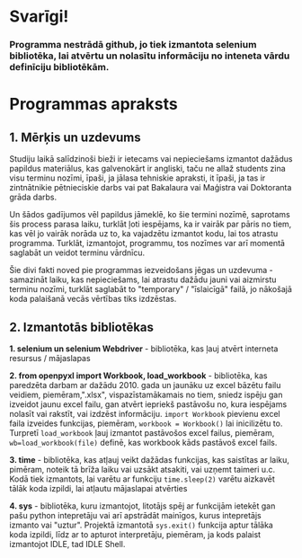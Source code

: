 # Svarīgi!

### Programma nestrādā github, jo tiek izmantota selenium bibliotēka, lai atvērtu un nolasītu informāciju no inteneta vārdu definīciju bibliotēkām.
#

# Programmas apraksts
## 1. Mērķis un uzdevums
Studiju laikā salīdzinoši bieži ir ietecams vai nepieciešams izmantot dažādus papildus materiālus, kas galvenokārt ir angliski, taču ne allaž students zina visu terminu nozīmi, īpaši, ja jālasa tehniskie apraksti, it īpaši, ja tas ir zintnātnikie pētnieciskie darbs vai pat Bakalaura vai Maģistra vai Doktoranta grāda darbs.

Un šādos gadījumos vēl papildus jāmeklē, ko šie termini nozīmē, saprotams šis process parasa laiku, turklāt ļoti iespējams, ka ir vairāk par pāris no tiem, kas vēl jo vairāk norāda uz to, ka vajadzētu izmantot kodu, lai tos atrastu programma. Turklāt, izmantojot, programmu, tos nozīmes var arī momentā saglabāt un veidot terminu vārdnīcu.

Šie divi fakti noved pie programmas iezveidošans jēgas un uzdevuma - samazināt laiku, kas nepieciešams, lai atrastu dažādu jauni vai aizmirstu terminu nozīmi, turklāt saglabāt to "temporary" / "īslaicīgā" failā, jo nākošajā koda palaišanā vecās vērtības tiks izdzēstas. 

## 2. Izmantotās bibliotēkas

**1. selenium un selenium Webdriver** - bibliotēka, kas ļauj atvērt interneta resursus / mājaslapas

**2. from openpyxl import Workbook, load_workbook** - bibliotēka, kas paredzēta darbam ar dažādu 2010. gada un jaunāku uz excel bāzētu failu veidiem, piemēram,".xlsx", vispazīstamākamais no tiem, sniedz ispēju gan izveidot jaunu excel failu, gan atvērt iepriekš pastāvošu no, kura iespējams nolasīt vai rakstīt, vai izdzēst informāciju. ```import Workbook``` pievienu excel faila izveides funkcijas, piemēram, ```workbook = Workbook()``` lai inicilizētu to. Turpretī ```load_workbook``` ļauj izmantot pastāvošos excel failus, piemēram, ```wb=load_workbook(file)``` definē, kas workbook kāds pastāvoš excel fails.

**3. time** - bibliotēka, kas atļauj veikt dažādas funkcijas, kas saistītas ar laiku, pimēram, noteik tā brīža laiku vai uzsākt atsakiti, vai uzņemt taimeri u.c. Kodā tiek izmantots, lai varētu ar funkciju ```time.sleep(2)``` varētu aizkavēt tālāk koda izpildi, lai atļautu mājaslapai atvērties

**4. sys** - bibliotēka, kuru izmantojot, litotājs spēj ar funkcijām ietekēt gan pašu python intepretāju vai arī apstrādāt mainīgos, kurus intepretājs izmanto vai "uztur". Projektā izmantotā ```sys.exit()``` funkcija aptur tālāka koda izpildi, līdz ar to apturot interpretāju, piemēram, ja kods palaist izmantojot IDLE, tad IDLE Shell.